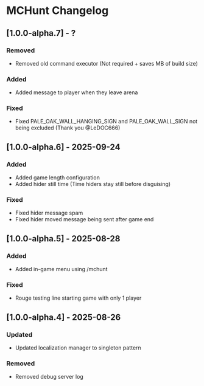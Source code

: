 # MCHunt Changelog

## [1.0.0-alpha.7] - ?
### Removed
- Removed old command executor (Not required + saves MB of build size)
### Added
- Added message to player when they leave arena
### Fixed
- Fixed PALE_OAK_WALL_HANGING_SIGN and PALE_OAK_WALL_SIGN not being excluded (Thank you @LeDOC666)

## [1.0.0-alpha.6] - 2025-09-24
### Added
- Added game length configuration
- Added hider still time (Time hiders stay still before disguising)
### Fixed
- Fixed hider message spam
- Fixed hider moved message being sent after game end

## [1.0.0-alpha.5] - 2025-08-28
### Added
- Added in-game menu using /mchunt
### Fixed
- Rouge testing line starting game with only 1 player

## [1.0.0-alpha.4] - 2025-08-26
### Updated
- Updated localization manager to singleton pattern
### Removed
- Removed debug server log